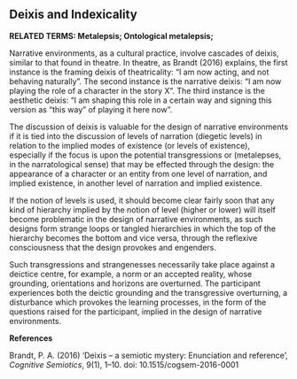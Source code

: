 ## Deixis and Indexicality

**RELATED TERMS: Metalepsis; Ontological metalepsis;**

Narrative environments, as a cultural practice, involve cascades of deixis, similar to that found in theatre. In theatre, as Brandt (2016) explains, the first instance is the framing deixis of theatricality: “I am now acting, and not behaving naturally”. The second instance is the narrative deixis: “I am now playing the role of a character in the story X”. The third instance is the aesthetic deixis: “I am shaping this role in a certain way and signing this version as “this way” of
playing it here now”.

The discussion of deixis is valuable for the design of narrative environments if it is tied into the discussion of levels of narration (diegetic levels) in relation to the implied modes of existence (or levels of existence), especially if the focus is upon the potential transgressions or (metalepses, in the narratological sense) that may be effected through the design: the appearance of a character or an entity from one level of narration, and implied existence, in another level of narration and implied existence. 

If the notion of levels is used, it should become clear fairly soon that any kind of hierarchy implied by the notion of level (higher or lower) will itself become problematic in the design of narrative environments, as such designs form strange loops or tangled hierarchies in which the top of the hierarchy becomes the bottom and vice versa, through the reflexive consciousness that the design provokes and engenders. 

Such transgressions and strangenesses necessarily take place against a deictice centre, for example, a norm or an accepted reality, whose grounding, orientations and horizons are overturned. The participant experiences both the deictic grounding and the transgressive overturning, a disturbance which provokes the learning processes, in the form of the questions raised for the participant, implied in the design of narrative environments.

**References**

Brandt, P. A. (2016) ‘Deixis – a semiotic mystery: Enunciation and reference’, _Cognitive Semiotics_, 9(1), 1–10. doi: 10.1515/cogsem-2016-0001
